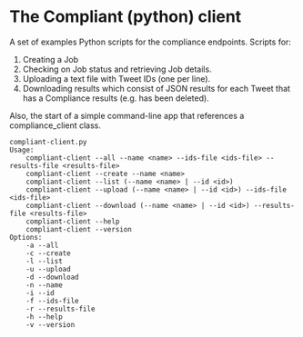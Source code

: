 # The Compliant (python) client

A set of examples Python scripts for the compliance endpoints. Scripts for:
  1) Creating a Job 
  2) Checking on Job status and retrieving Job details.
  3) Uploading a text file with Tweet IDs (one per line).
  4) Downloading results which consist of JSON results for each Tweet that has a Compliance results (e.g. has been deleted).
  
  
Also, the start of a simple command-line app that references a compliance_client class.

```
compliant-client.py
Usage:
    compliant-client --all --name <name> --ids-file <ids-file> --results-file <results-file>
    compliant-client --create --name <name>
    compliant-client --list (--name <name> | --id <id>)
    compliant-client --upload (--name <name> | --id <id>) --ids-file <ids-file>
    compliant-client --download (--name <name> | --id <id>) --results-file <results-file>
    compliant-client --help
    compliant-client --version
Options:
    -a --all
    -c --create
    -l --list
    -u --upload
    -d --download
    -n --name
    -i --id
    -f --ids-file
    -r --results-file
    -h --help
    -v --version
    
```    
